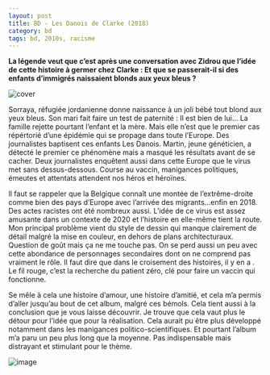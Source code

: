 ```yaml
---
layout: post
title: BD - Les Danois de Clarke (2018)
category: bd
tags: bd, 2010s, racisme 
---
```


**La légende veut que c’est après une conversation avec Zidrou que l’idée de cette histoire à germer chez Clarke : Et que se passerait-il si des enfants d’immigrés naissaient blonds aux yeux bleus ?**

![cover](https://cheziceman.files.wordpress.com/2020/05/lesdanois.jpg)

Sorraya, réfugiée jordanienne donne naissance à un joli bébé tout blond aux yeux bleus. Son mari fait faire un test de paternité : Il est bien de lui… La famille rejette pourtant l’enfant et la mère. Mais elle n’est que le premier cas répértorié d’une épidémie qui se propage dans toute l’Europe. Des journalistes baptisent ces enfants Les Danois. Martin, jeune généticien, a détecté le premier ce phénomène mais a masqué les résultats avant de se cacher. Deux journalistes enquêtent aussi dans cette Europe que le virus met sans dessus-dessous. Course au vaccin, manigances politiques, émeutes et attentats attendent nos héros et héroïnes.

Il faut se rappeler que la Belgique connaît une montée de l’extrême-droite comme bien des pays d’Europe avec l’arrivée des migrants…enfin en 2018. Des actes racistes ont été nombreux aussi. L’idée de ce virus est assez amusante dans un contexte de 2020 et l’histoire en elle-même tient la route. Mon principal problème vient du style de dessin qui manque clairement de détail malgré la mise en couleur, en dehors de plans architecturaux. Question de goût mais ça ne me touche pas. On se perd aussi un peu avec cette abondance de personnages secondaires dont on ne comprend pas vraiment le rôle. Il faut dire que dans le croisement des histoires, il y en a . Le fil rouge, c’est la recherche du patient zéro, clé pour faire un vaccin qui fonctionne.

Se mêle à cela une histoire d’amour, une histoire d’amitié, et cela m’a permis d’aller jusqu’au bout de cet album, malgré ces bémols. Cela tient aussi à la conclusion que je vous laisse découvrir. Je trouve que cela vaut plus le détour pour l’idée que pour la réalisation. Cela aurait pu être plus développé notamment dans les manigances politico-scientifiques. Et pourtant l’album m’a paru un peu plus long que la moyenne. Pas indispensable mais distrayant et stimulant pour le thème.

![image](https://cheziceman.files.wordpress.com/2020/05/lesdanois1.jpg)
